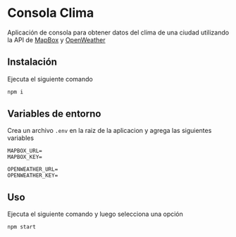 # Consola Clima
Aplicación de consola para obtener datos del clima de una ciudad utilizando la API de [MapBox](https://www.mapbox.com) y [OpenWeather](https://openweathermap.org/)

## Instalación
Ejecuta el siguiente comando

```bash
npm i
```

## Variables de entorno
Crea un archivo `.env` en la raiz de la aplicacion y agrega las siguientes variables

```dosini
MAPBOX_URL=
MAPBOX_KEY=

OPENWEATHER_URL=
OPENWEATHER_KEY=
```

## Uso
Ejecuta el siguiente comando y luego selecciona una opción
```bash
npm start
```